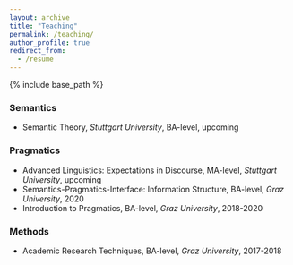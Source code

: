 ```yaml
---
layout: archive
title: "Teaching"
permalink: /teaching/
author_profile: true
redirect_from:
  - /resume
---
```


{% include base_path %}

### Semantics
* Semantic Theory, *Stuttgart University*, BA-level, upcoming 


### Pragmatics
* Advanced Linguistics: Expectations in Discourse, MA-level, *Stuttgart University*, upcoming  
* Semantics-Pragmatics-Interface: Information Structure, BA-level, *Graz University*, 2020
* Introduction to Pragmatics, BA-level, *Graz University*, 2018-2020

### Methods
* Academic Research Techniques, BA-level, *Graz University*, 2017-2018
